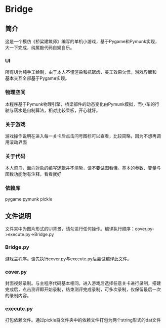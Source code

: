 # Bridge

## 简介
这是一个模仿《桥梁建筑师》编写的单机小游戏，基于Pygame和Pymunk实现，大一下完成，纯属敲代码自娱自乐。
### UI
所有UI为纯手工绘制，由于本人不懂渲染和抗锯齿，美工效果欠佳。游戏界面和基本交互全部基于Pygame实现。
### 物理空间
本程序基于Pymunk物理引擎，桥梁部件的动态变化由Pymunk模拟，而小车的行驶与落水是自制算法，相对比较呆板，开心就好。
### 关于游戏
游戏操作说明在进入每一关卡后点击问号图标可以查看，比较简略，因为不想再调用滚动界面
### 关于代码
本人菜鸟，面向对象的编写逻辑并不清晰，请不要试图看懂。基本的参数、变量与函数功能附有注释，看看就好
### 依赖库
pygame
pymunk
pickle

## 文件说明
文件夹中为图片形式的UI背景，请勿进行任何操作。编译执行顺序：cover.py->execute.py->Bridge.py
### Bridge.py
游戏主程序。请先执行cover.py与execute.py后尝试编译此文件。
### cover.py
封面视频录制。与主程序代码基本相同，进入游戏后选择任意关卡进行录制，搭建完成后，点击测评即开始录制，结束测评完成录制，可多次录制，仅保留最后一次的录制内容。
### execute.py
打包依赖文件。通过pickle将文件夹中的依赖文件打包为两个string形式的dat文件

